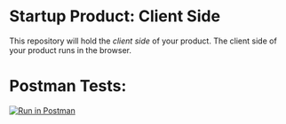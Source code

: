 # Startup Product: Client Side

This repository will hold the *client side* of your product. The client
side of your product runs in the browser.



# Postman Tests:

[![Run in Postman](https://run.pstmn.io/button.svg)](https://www.getpostman.com/collections/79087dd86e2a74a567d3)
